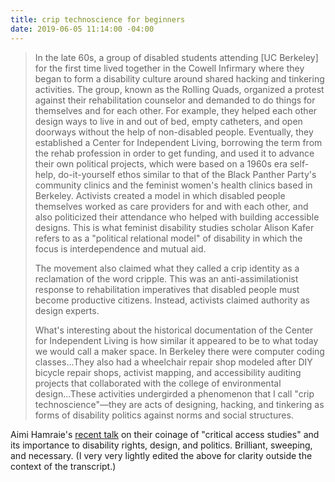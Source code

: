 ```yaml
---
title: crip technoscience for beginners
date: 2019-06-05 11:14:00 -04:00
---
```


>In the late 60s, a group of disabled students attending [UC Berkeley] for the first time lived together in the Cowell Infirmary where they began to form a disability culture around shared hacking and tinkering activities. The group, known as the Rolling Quads, organized a protest against their rehabilitation counselor and demanded to do things for themselves and for each other. For example, they helped each other design ways to live in and out of bed, empty catheters, and open doorways without the help of non-disabled people. Eventually, they established a Center for Independent Living, borrowing the term from the rehab profession in order to get funding, and used it to advance their own political projects, which were based on a 1960s era self-help, do-it-yourself ethos similar to that of the Black Panther Party's community clinics and the feminist women's health clinics based in Berkeley. Activists created a model in which disabled people themselves worked as care providers for and with each other, and also politicized their attendance who helped with building accessible designs. This is what feminist disability studies scholar Alison Kafer refers to as a "political relational model" of disability in which the focus is interdependence and mutual aid.
>
>The movement also claimed what they called a crip identity as a reclamation of the word cripple. This was an anti-assimilationist response to rehabilitation imperatives that disabled people must become productive citizens. Instead, activists claimed authority as design experts.
>
>What's interesting about the historical documentation of the Center for Independent Living is how similar it appeared to be to what today we would call a maker space. In Berkeley there were computer coding classes...They also had a wheelchair repair shop modeled after DIY bicycle repair shops, activist mapping, and accessibility auditing projects that collaborated with the college of environmental design...These activities undergirded a phenomenon that I call "crip technoscience"—they are acts of designing, hacking, and tinkering as forms of disability politics against norms and social structures.

Aimi Hamraie's [recent talk](https://haasinstitute.berkeley.edu/aimi-hamraie-making-access-critical-disability-race-and-gender-environmental-design) on their coinage of "critical access studies" and its importance to disability rights, design, and politics. Brilliant, sweeping, and necessary. (I very very lightly edited the above for clarity outside the context of the transcript.)